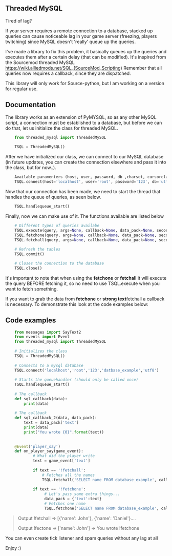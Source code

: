 **Threaded MySQL**
-------------
Tired of lag?

If your server requires a remote connection to a database, stacked up queries can cause noticeable lag in your game server (freezing, players twitching) since MySQL doesn't 'really' queue up the queries. 

I've made a library to fix this problem, it basically queues up the queries and executes them after a certain delay (that can be modified).
 It's inspired from the Sourcemod threaded MySQL https://wiki.alliedmods.net/SQL_(SourceMod_Scripting) Remember that all queries now requires a callback, since they are dispatched.
 
 This library will only work for Source-python, but I am working on a version for regular use.
 

**Documentation**
-------------

The library works as an extension of PyMYSQL, so as any other MySQL script, a connection must be established to a database, but before we can do that, let us initialize the class for threaded MySQL. 
```python
    from threaded_mysql import ThreadedMySQL
    
    TSQL = ThreadedMySQL()
```
After we have initialized our class, we can connect to our MySQL database (in future updates, you can create the connection elsewhere and pass it into the class, but for now..).
```python
    Available paramenters (host, user, password, db ,charset, cursorclass)
    TSQL.connect(host='localhost', user='root', password='123', db='utf8')
```
Now that our connection has been made, we need to start the thread that handles the queue of queries, as seen below.
```python
    TSQL.handlequeue_start()
```
Finally, now we can make use of it. The functions available are listed below
```python
    # Different types of queries availabe
    TSQL.execute(query, args=None, callback=None, data_pack=None, seconds=0.1)
    TSQL.fetchone(query, args=None, callback=None, data_pack=None, seconds=0.1)
    TSQL.fetchall(query, args=None, callback=None, data_pack=None, seconds=0.1)
    
    # Refresh the tables
    TSQL.commit()

    # Closes the connection to the database
    TSQL.close()
```

It's important to note that when using the **fetchone** or **fetchall** it will execute the query BEFORE fetching it, so no need to use TSQL.execute when you want to fetch something.

If you want to grab the data from **fetchone** or **strong text**fetchall a callback is necessary. To demonstrate this look at the code examples below:

**Code examples**
-------------
```python
    from messages import SayText2
    from events import Event
    from threaded_mysql import ThreadedMySQL
    
    # Initializes the class
    TSQL = ThreadedMySQL()
    
    # Connects to a mysql database
    TSQL.connect('localhost','root','123','datbase_example','utf8')
    
    # Starts the queuehandler (should only be called once)
    TSQL.handlequeue_start()
    
    # The callback 
    def sql_callback(data):
        print(data)
    
    # The callback 
    def sql_callback_2(data, data_pack):
        text = data_pack['text']
        print(data)
        print("You wrote {0}".format(text))
    
    
    @Event('player_say')
    def on_player_say(game_event):
            # What did the player write
            text = game_event['text']
       
            if text == '!fetchall':
                # Fetches all the names 
                TSQL.fetchall('SELECT name FROM database_example', callback=sql_callback)
    
            if text == '!fetchone':
                 # Let's pass some extra things...
                 data_pack = {'text':text}
                 # Fetches one name
                 TSQL.fetchone('SELECT name FROM database_example', callback=sql_callback_2, data_pack=data_pack)
```
> Output !fetchall
> =>  [{'name': John'}, {'name': 'Daniel'}.... 
> 
> Output !fectone
> =>  ['name': John']
> => You wrote !fetchone



You can even create tick listener and spam queries without any lag at all

Enjoy :)
